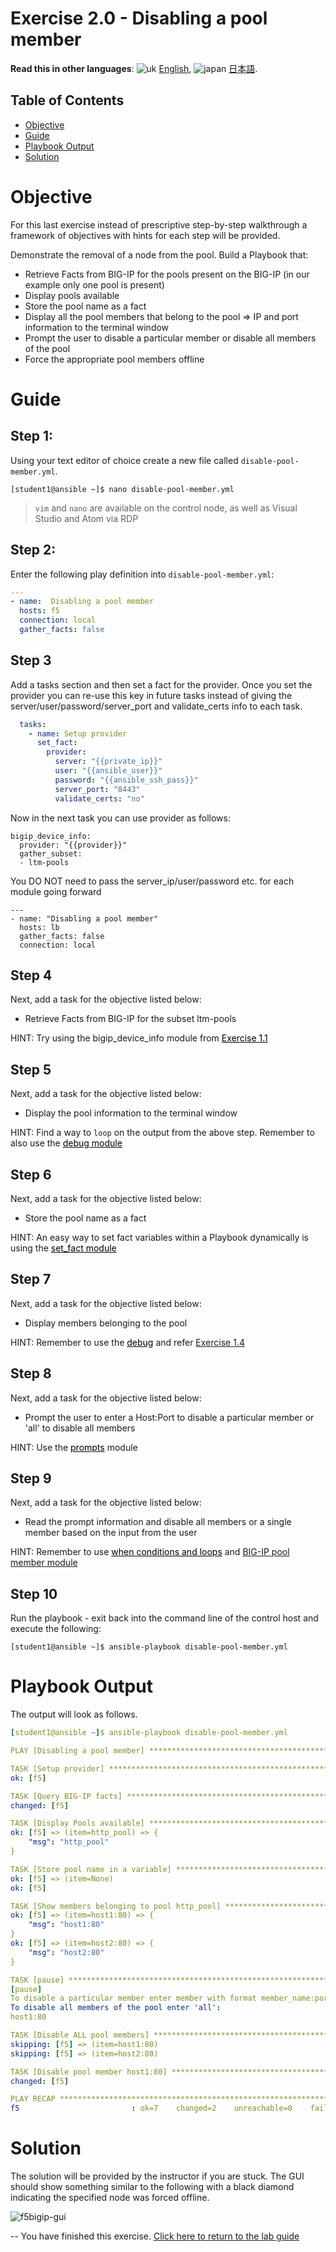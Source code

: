 # Exercise 2.0 - Disabling a pool member

**Read this in other languages**: ![uk](../../../images/uk.png) [English](README.md),  ![japan](../../../images/japan.png) [日本語](README.ja.md).

## Table of Contents

- [Objective](#objective)
- [Guide](#guide)
- [Playbook Output](#playbook-output)
- [Solution](#solution)

# Objective

For this last exercise instead of prescriptive step-by-step walkthrough a framework of objectives with hints for each step will be provided.  

Demonstrate the removal of a node from the pool.  Build a Playbook that:
  - Retrieve Facts from BIG-IP for the pools present on the BIG-IP (in our example only one pool is present)
  - Display pools available
  - Store the pool name as a fact
  - Display all the pool members that belong to the pool => IP and port information to the terminal window
  - Prompt the user to disable a particular member or disable all members of the pool
  - Force the appropriate pool members offline

# Guide

## Step 1:

Using your text editor of choice create a new file called `disable-pool-member.yml`.

<!-- {% raw %} -->
```
[student1@ansible ~]$ nano disable-pool-member.yml
```
<!-- {% endraw %} -->

>`vim` and `nano` are available on the control node, as well as Visual Studio and Atom via RDP

## Step 2:

Enter the following play definition into `disable-pool-member.yml`:

<!-- {% raw %} -->
``` yaml
---
- name:  Disabling a pool member
  hosts: f5
  connection: local
  gather_facts: false

```
<!-- {% endraw %} -->

## Step 3

Add a tasks section and then set a fact for the provider. Once you set the provider you can re-use this key in future tasks instead of giving the server/user/password/server_port and validate_certs info to each task.

<!-- {% raw %} -->
``` yaml
  tasks:
    - name: Setup provider
      set_fact:
        provider:
          server: "{{private_ip}}"
          user: "{{ansible_user}}"
          password: "{{ansible_ssh_pass}}"
          server_port: "8443"
          validate_certs: "no"
```
<!-- {% endraw %} -->

Now in the next task you can use provider as follows:

<!-- {% raw %} -->
```
bigip_device_info:
  provider: "{{provider}}"
  gather_subset:
  - ltm-pools
```
<!-- {% endraw %} -->

You DO NOT need to pass the server_ip/user/password etc. for each module going forward

```
---
- name: "Disabling a pool member"
  hosts: lb
  gather_facts: false
  connection: local
```

## Step 4

Next, add a task for the objective listed below:

  - Retrieve Facts from BIG-IP for the subset ltm-pools

HINT: Try using the bigip_device_info module from <a href="../1.1-get-facts" style="color: #000000">Exercise 1.1</a>

## Step 5

Next, add a task for the objective listed below:

  - Display the pool information to the terminal window

HINT:
Find a way to `loop` on the output from the above step. Remember to also use the <a href="https://docs.ansible.com/ansible/latest/modules/debug_module.html" style="color: #000000">debug module</a>

## Step 6

Next, add a task for the objective listed below:

  - Store the pool name as a fact

HINT: An easy way to set fact variables within a Playbook dynamically is using the <a href="https://docs.ansible.com/ansible/latest/modules/set_fact_module.html" style="color: #000000">set_fact module</a></span>

## Step 7

Next, add a task for the objective listed below:

  - Display members belonging to the pool

HINT:
Remember to use the <a href="https://docs.ansible.com/ansible/latest/modules/debug_module.html" style="color: #000000">debug</a></span> and refer <a href="../1.4-add-pool-members">Exercise 1.4</a>

## Step 8

Next, add a task for the objective listed below:

  - Prompt the user to enter a Host:Port to disable a particular member or 'all' to disable all members

HINT:
Use the <a href="https://docs.ansible.com/ansible/latest/user_guide/playbooks_prompts.html" style="color: #000000">prompts</a> module</a></span>

## Step 9
Next, add a task for the objective listed below:

  - Read the prompt information and disable all members or a single member based on the input from the user

HINT:
Remember to use <a href="https://docs.ansible.com/ansible/latest/user_guide/playbooks_conditionals.html" style="color: #000000"> when conditions and loops</a> and [BIG-IP pool member module](https://docs.ansible.com/ansible/latest/modules/bigip_pool_member_module.html)

## Step 10
Run the playbook - exit back into the command line of the control host and execute the following:

```
[student1@ansible ~]$ ansible-playbook disable-pool-member.yml
```

# Playbook Output

The output will look as follows.

<!-- {% raw %} -->
```yaml
[student1@ansible ~]$ ansible-playbook disable-pool-member.yml

PLAY [Disabling a pool member] ******************************************************************************************************************************

TASK [Setup provider] *******************************************************************************************************************************
ok: [f5]

TASK [Query BIG-IP facts] ***********************************************************************************************************************************
changed: [f5]

TASK [Display Pools available] ******************************************************************************************************************************
ok: [f5] => (item=http_pool) => {
    "msg": "http_pool"
}

TASK [Store pool name in a variable] ************************************************************************************************************************
ok: [f5] => (item=None)
ok: [f5]

TASK [Show members belonging to pool http_pool] *************************************************************************************************************
ok: [f5] => (item=host1:80) => {
    "msg": "host1:80"
}
ok: [f5] => (item=host2:80) => {
    "msg": "host2:80"
}

TASK [pause] ************************************************************************************************************
[pause]
To disable a particular member enter member with format member_name:port
To disable all members of the pool enter 'all':
host1:80

TASK [Disable ALL pool members] ************************************************************************************************************************
skipping: [f5] => (item=host1:80)
skipping: [f5] => (item=host2:80)

TASK [Disable pool member host1:80] *************************************************************************************************************************
changed: [f5]

PLAY RECAP **************************************************************************************************************
f5                         : ok=7    changed=2    unreachable=0    failed=0
```
<!-- {% endraw %} -->

# Solution
The solution will be provided by the instructor if you are stuck.  The GUI should show something similar to the following with a black diamond indicating the specified node was forced offline.

![f5bigip-gui](f5bigip-gui.png)

--
You have finished this exercise.  [Click here to return to the lab guide](../README.md)
